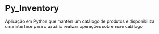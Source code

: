 # Py_Inventory
Aplicação em Python que mantém um catálogo de produtos e disponibiliza uma interface para o usuário realizar operações sobre esse catálogo
